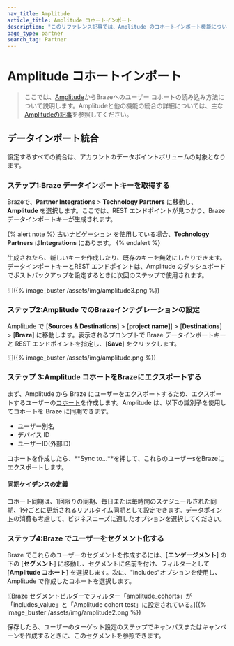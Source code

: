 ```yaml
---
nav_title: Amplitude
article_title: Amplitude コホートインポート
description: "このリファレンス記事では、Amplitude のコホートインポート機能について説明します。Amplitude は、プロダクト分析およびビジネスインテリジェンスのプラットフォームです。"
page_type: partner
search_tag: Partner
---
```


# Amplitude コホートインポート

> ここでは、[Amplitude](https://amplitude.com/)からBrazeへのユーザー コホートの読み込み方法について説明します。Amplitudeと他の機能の統合の詳細については、主な[Amplitudeの記事]({{site.baseurl}}/partners/data_and_infrastructure_agility/analytics/amplitude/amplitude_audiences/)を参照してください。

## データインポート統合

設定するすべての統合は、アカウントのデータポイントボリュームの対象となります。

### ステップ1:Braze データインポートキーを取得する

Brazeで、**Partner Integrations** > **Technology Partners** に移動し、**Amplitude** を選択します。ここでは、REST エンドポイントが見つかり、Brazeデータインポートキーが生成されます。 

{% alert note %}
[古いナビゲーション]({{site.baseurl}}/navigation) を使用している場合、**Technology Partners** は**Integrations** にあります。
{% endalert %}

生成されたら、新しいキーを作成したり、既存のキーを無効にしたりできます。データインポートキーとREST エンドポイントは、Amplitude のダッシュボードでポストバックアップを設定するときに次回のステップで使用されます。<br><br>![]({% image_buster /assets/img/amplitude3.png %})

### ステップ2:Amplitude でのBrazeインテグレーションの設定

Amplitude で \[**Sources & Destinations**] > \[**project name]**] > \[**Destinations**] > \[**Braze**] に移動します。表示されるプロンプトで Braze データインポートキーと REST エンドポイントを指定し、\[**Save**] をクリックします。

![]({% image_buster /assets/img/amplitude.png %})

### ステップ 3:Amplitude コホートをBrazeにエクスポートする

まず、Amplitude から Braze にユーザーをエクスポートするため、エクスポートするユーザーの[コホート](https://help.amplitude.com/hc/en-us/articles/231881448-Behavioral-Cohorts)を作成します。Amplitude は、以下の識別子を使用してコホートを Braze に同期できます。
- ユーザー別名
- デバイス ID
- ユーザーID(外部ID)

コホートを作成したら、**Sync to...**を押して、これらのユーザーsをBrazeにエクスポートします。

#### 同期ケイデンスの定義

コホート同期は、1回限りの同期、毎日または毎時間のスケジュールされた同期、1分ごとに更新されるリアルタイム同期として設定できます。[データポイント]({{site.baseurl}}/user_guide/onboarding_with_braze/data_points/)の消費も考慮して、ビジネスニーズに適したオプションを選択してください。

### ステップ4:Braze でユーザーをセグメント化する

Braze でこれらのユーザーのセグメントを作成するには、\[**エンゲージメント**] の下の \[**セグメント**] に移動し、セグメントに名前を付け、フィルターとして \[**Amplitude コホート**] を選択します。次に、"includes"オプションを使用し、Amplitude で作成したコホートを選択します。 

![Braze セグメントビルダーでフィルター「amplitude_cohorts」が「includes_value」と「Amplitude cohort test」に設定されている。]({% image_buster /assets/img/amplitude2.png %})

保存したら、ユーザーのターゲット設定のステップでキャンバスまたはキャンペーンを作成するときに、このセグメントを参照できます。